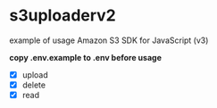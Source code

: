 # s3uploaderv2

example of usage Amazon S3 SDK for JavaScript (v3)

**copy .env.example to .env before usage**

- [x] upload
- [x] delete
- [x] read